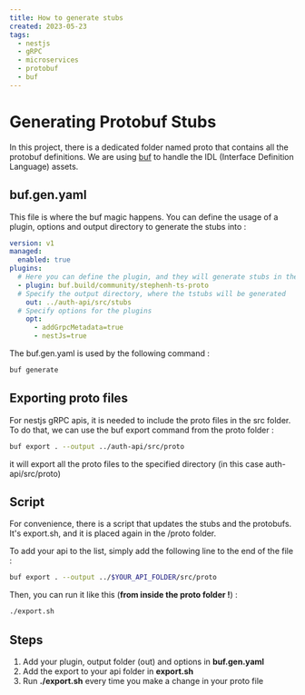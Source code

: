 ```yaml
---
title: How to generate stubs
created: 2023-05-23
tags:
  - nestjs
  - gRPC
  - microservices
  - protobuf
  - buf
---
```


# Generating Protobuf Stubs

In this project, there is a dedicated folder named proto that contains all the protobuf definitions. We are using [buf](https://buf.build/) to handle the IDL (Interface Definition Language) assets.

## buf.gen.yaml

This file is where the buf magic happens. You can define the usage of a plugin, options and output directory to generate the stubs into :
```yaml
version: v1
managed:
  enabled: true
plugins:
  # Here you can define the plugin, and they will generate stubs in the language of your choice
  - plugin: buf.build/community/stephenh-ts-proto
  # Specify the output directory, where the tstubs will be generated
    out: ../auth-api/src/stubs
  # Specify options for the plugins
    opt:
      - addGrpcMetadata=true
      - nestJs=true
```

The buf.gen.yaml is used by the following command :
```bash
buf generate
```

## Exporting proto files

For nestjs gRPC apis, it is needed to include the proto files in the src folder. To do that, we can use the buf export command from the proto folder  :
```bash
buf export . --output ../auth-api/src/proto
```

it will export all the proto files to the specified directory (in this case auth-api/src/proto)

## Script 

For convenience, there is a script that updates the stubs and the protobufs. It's export.sh, and it is placed again in the /proto folder.

To add your api to the list, simply add the following line to the end of the file :
```sh
buf export . --output ../$YOUR_API_FOLDER/src/proto
```

Then, you can run it like this (**from inside the proto folder !**) : 
```sh
./export.sh
```

## Steps

1. Add your plugin, output folder (out) and options in **buf.gen.yaml**
2. Add the export to your api folder in **export.sh**
3. Run **./export.sh** every time you make a change in your proto file